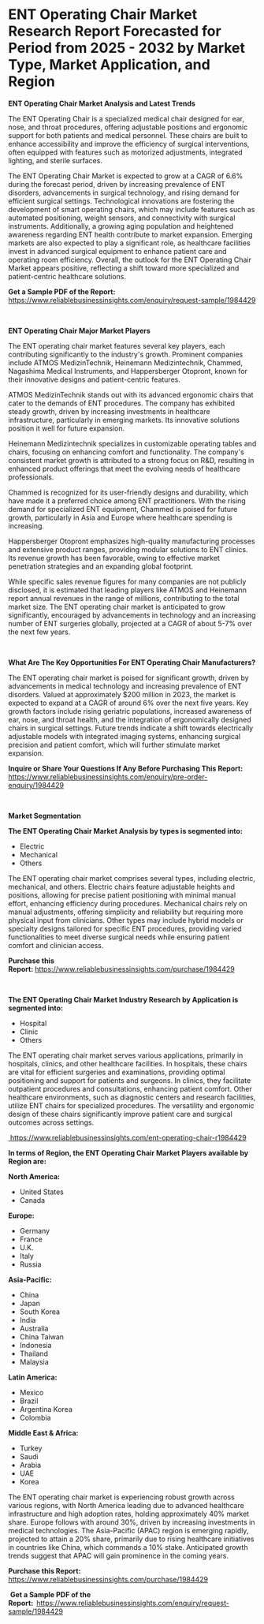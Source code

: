 <p><h1>ENT Operating Chair Market Research Report Forecasted for Period from 2025 -  2032 by Market Type, Market Application, and Region</h1></p><p><strong>ENT Operating Chair Market Analysis and Latest Trends</strong></p>
<p><p>The ENT Operating Chair is a specialized medical chair designed for ear, nose, and throat procedures, offering adjustable positions and ergonomic support for both patients and medical personnel. These chairs are built to enhance accessibility and improve the efficiency of surgical interventions, often equipped with features such as motorized adjustments, integrated lighting, and sterile surfaces.</p><p>The ENT Operating Chair Market is expected to grow at a CAGR of 6.6% during the forecast period, driven by increasing prevalence of ENT disorders, advancements in surgical technology, and rising demand for efficient surgical settings. Technological innovations are fostering the development of smart operating chairs, which may include features such as automated positioning, weight sensors, and connectivity with surgical instruments. Additionally, a growing aging population and heightened awareness regarding ENT health contribute to market expansion. Emerging markets are also expected to play a significant role, as healthcare facilities invest in advanced surgical equipment to enhance patient care and operating room efficiency. Overall, the outlook for the ENT Operating Chair Market appears positive, reflecting a shift toward more specialized and patient-centric healthcare solutions.</p></p>
<p><strong>Get a Sample PDF of the Report:&nbsp;</strong> <a href="https://www.reliablebusinessinsights.com/enquiry/request-sample/1984429?utm_campaign=2265&utm_medium=2&utm_source=Github&utm_content=ia&utm_term=16042025&utm_id=ent-operating-chair">https://www.reliablebusinessinsights.com/enquiry/request-sample/1984429</a></p>
<p>&nbsp;</p>
<p><strong>ENT Operating Chair Major Market Players</strong></p>
<p><p>The ENT operating chair market features several key players, each contributing significantly to the industry's growth. Prominent companies include ATMOS MedizinTechnik, Heinemann Medizintechnik, Chammed, Nagashima Medical Instruments, and Happersberger Otopront, known for their innovative designs and patient-centric features.</p><p>ATMOS MedizinTechnik stands out with its advanced ergonomic chairs that cater to the demands of ENT procedures. The company has exhibited steady growth, driven by increasing investments in healthcare infrastructure, particularly in emerging markets. Its innovative solutions position it well for future expansion.</p><p>Heinemann Medizintechnik specializes in customizable operating tables and chairs, focusing on enhancing comfort and functionality. The company's consistent market growth is attributed to a strong focus on R&D, resulting in enhanced product offerings that meet the evolving needs of healthcare professionals.</p><p>Chammed is recognized for its user-friendly designs and durability, which have made it a preferred choice among ENT practitioners. With the rising demand for specialized ENT equipment, Chammed is poised for future growth, particularly in Asia and Europe where healthcare spending is increasing.</p><p>Happersberger Otopront emphasizes high-quality manufacturing processes and extensive product ranges, providing modular solutions to ENT clinics. Its revenue growth has been favorable, owing to effective market penetration strategies and an expanding global footprint.</p><p>While specific sales revenue figures for many companies are not publicly disclosed, it is estimated that leading players like ATMOS and Heinemann report annual revenues in the range of millions, contributing to the total market size. The ENT operating chair market is anticipated to grow significantly, encouraged by advancements in technology and an increasing number of ENT surgeries globally, projected at a CAGR of about 5-7% over the next few years.</p></p>
<p>&nbsp;</p>
<p><strong>What Are The Key Opportunities For ENT Operating Chair Manufacturers?</strong></p>
<p><p>The ENT operating chair market is poised for significant growth, driven by advancements in medical technology and increasing prevalence of ENT disorders. Valued at approximately $200 million in 2023, the market is expected to expand at a CAGR of around 6% over the next five years. Key growth factors include rising geriatric populations, increased awareness of ear, nose, and throat health, and the integration of ergonomically designed chairs in surgical settings. Future trends indicate a shift towards electrically adjustable models with integrated imaging systems, enhancing surgical precision and patient comfort, which will further stimulate market expansion.</p></p>
<p><strong>Inquire or Share Your Questions If Any Before Purchasing This Report:</strong> <a href="https://www.reliablebusinessinsights.com/enquiry/pre-order-enquiry/1984429?utm_campaign=2265&utm_medium=2&utm_source=Github&utm_content=ia&utm_term=16042025&utm_id=ent-operating-chair">https://www.reliablebusinessinsights.com/enquiry/pre-order-enquiry/1984429</a></p>
<p>&nbsp;</p>
<p><strong>Market Segmentation</strong></p>
<p><strong>The ENT Operating Chair Market Analysis by types is segmented into:</strong></p>
<p><ul><li>Electric</li><li>Mechanical</li><li>Others</li></ul></p>
<p><p>The ENT operating chair market comprises several types, including electric, mechanical, and others. Electric chairs feature adjustable heights and positions, allowing for precise patient positioning with minimal manual effort, enhancing efficiency during procedures. Mechanical chairs rely on manual adjustments, offering simplicity and reliability but requiring more physical input from clinicians. Other types may include hybrid models or specialty designs tailored for specific ENT procedures, providing varied functionalities to meet diverse surgical needs while ensuring patient comfort and clinician access.</p></p>
<p><strong>Purchase this Report:&nbsp;</strong><a href="https://www.reliablebusinessinsights.com/purchase/1984429?utm_campaign=2265&utm_medium=2&utm_source=Github&utm_content=ia&utm_term=16042025&utm_id=ent-operating-chair">https://www.reliablebusinessinsights.com/purchase/1984429</a></p>
<p>&nbsp;</p>
<p><strong>The ENT Operating Chair Market Industry Research by Application is segmented into:</strong></p>
<p><ul><li>Hospital</li><li>Clinic</li><li>Others</li></ul></p>
<p><p>The ENT operating chair market serves various applications, primarily in hospitals, clinics, and other healthcare facilities. In hospitals, these chairs are vital for efficient surgeries and examinations, providing optimal positioning and support for patients and surgeons. In clinics, they facilitate outpatient procedures and consultations, enhancing patient comfort. Other healthcare environments, such as diagnostic centers and research facilities, utilize ENT chairs for specialized procedures. The versatility and ergonomic design of these chairs significantly improve patient care and surgical outcomes across settings.</p></p>
<p><a href="https://www.reliablebusinessinsights.com/ent-operating-chair-r1984429?utm_campaign=2265&utm_medium=2&utm_source=Github&utm_content=ia&utm_term=16042025&utm_id=ent-operating-chair">&nbsp;https://www.reliablebusinessinsights.com/ent-operating-chair-r1984429</a></p>
<p><strong>In terms of Region, the ENT Operating Chair Market Players available by Region are:</strong></p>
<p>
    <p> <strong> North America: </strong>
        <ul>
            <li>United States</li>
            <li>Canada</li>
        </ul>
        </p> 
    <p> <strong> Europe: </strong>
        <ul>
            <li>Germany</li>
            <li>France</li>
            <li>U.K.</li>
            <li>Italy</li>
            <li>Russia</li>
        </ul>
        </p> 
    <p> <strong> Asia-Pacific: </strong>
        <ul>
            <li>China</li>
            <li>Japan</li>
            <li>South Korea</li>
            <li>India</li>
            <li>Australia</li>
            <li>China Taiwan</li>
            <li>Indonesia</li>
            <li>Thailand</li>
            <li>Malaysia</li>
        </ul>
        </p> 
    <p> <strong> Latin America: </strong>
        <ul>
            <li>Mexico</li>
            <li>Brazil</li>
            <li>Argentina Korea</li>
            <li>Colombia</li>
        </ul>
        </p> 
    <p> <strong> Middle East & Africa: </strong>
        <ul>
            <li>Turkey</li>
            <li>Saudi</li>
            <li>Arabia</li>
            <li>UAE</li>
            <li>Korea</li>
        </ul>
    </p>
    </p>
<p><p>The ENT operating chair market is experiencing robust growth across various regions, with North America leading due to advanced healthcare infrastructure and high adoption rates, holding approximately 40% market share. Europe follows with around 30%, driven by increasing investments in medical technologies. The Asia-Pacific (APAC) region is emerging rapidly, projected to attain a 20% share, primarily due to rising healthcare initiatives in countries like China, which commands a 10% stake. Anticipated growth trends suggest that APAC will gain prominence in the coming years.</p></p>
<p><strong>Purchase this Report: </strong><a href="https://www.reliablebusinessinsights.com/purchase/1984429?utm_campaign=2265&utm_medium=2&utm_source=Github&utm_content=ia&utm_term=16042025&utm_id=ent-operating-chair">https://www.reliablebusinessinsights.com/purchase/1984429</a></p>
<p>&nbsp;<strong>Get a Sample PDF of the Report:&nbsp;&nbsp;</strong><a href="https://www.reliablebusinessinsights.com/enquiry/request-sample/1984429?utm_campaign=2265&utm_medium=2&utm_source=Github&utm_content=ia&utm_term=16042025&utm_id=ent-operating-chair">https://www.reliablebusinessinsights.com/enquiry/request-sample/1984429</a></p>
<p><strong></strong></p>
<p><p></p><p></p><p></p></p>